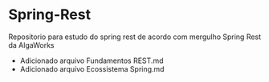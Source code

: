 # Spring-Rest

Repositorio para estudo do spring rest de acordo com mergulho Spring Rest da AlgaWorks

  - Adicionado arquivo Fundamentos REST.md
  - Adicionado arquivo Ecossistema Spring.md
